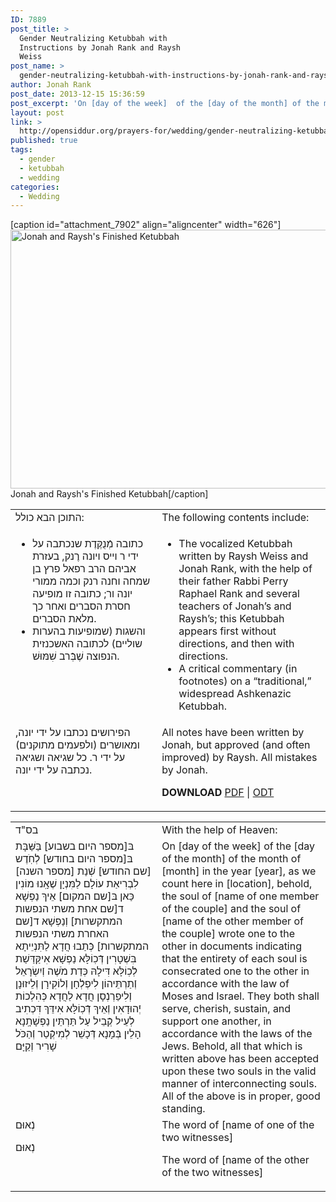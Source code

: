 ```yaml
---
ID: 7889
post_title: >
  Gender Neutralizing Ketubbah with
  Instructions by Jonah Rank and Raysh
  Weiss
post_name: >
  gender-neutralizing-ketubbah-with-instructions-by-jonah-rank-and-raysh-weiss
author: Jonah Rank
post_date: 2013-12-15 15:36:59
post_excerpt: 'On [day of the week]  of the [day of the month] of the month of [month] in the year [year], as we count here in [location], behold, the soul of  [name of one member of the couple] and the soul of [name of the other member of the couple] wrote one to the other in documents indicating that the entirety of each soul is consecrated one to the other in accordance with the law of Moses and Israel. They both shall serve, cherish, sustain, and support one another, in accordance with the laws of the Jews. Behold, all that which is written above has been accepted upon these two souls in the valid manner of interconnecting souls. All of the above is in proper, good standing.'
layout: post
link: >
  http://opensiddur.org/prayers-for/wedding/gender-neutralizing-ketubbah-with-instructions-by-jonah-rank-and-raysh-weiss/
published: true
tags:
  - gender
  - ketubbah
  - wedding
categories:
  - Wedding
---
```

[caption id="attachment_7902" align="aligncenter" width="626"]<a href="http://opensiddur.org/wp-content/uploads/2013/12/Jonah-and-Rayshs-Ketubbah.jpg"><img src="http://opensiddur.org/wp-content/uploads/2013/12/Jonah-and-Rayshs-Ketubbah.jpg" alt="Jonah and Raysh&#039;s Finished Ketubbah" width="626" height="414" class="size-full wp-image-7902" /></a> Jonah and Raysh's Finished Ketubbah[/caption]

<table style="margin-left: auto;margin-right: auto;">
<tbody>
<tr>
<td style="vertical-align:top;" width="46%">
<div class="commentary"><span lang="he">
התוכן הבא כולל:
</span></div></td>
 
<td style="vertical-align:top;" width="53%"><div class="english">
The following contents include:
	</div></td></tr>
<tr><td style="vertical-align:top;" width="46%"><div class="commentary"><span lang="he">
<ul>
	<li>כתובה מְֿנֻקֶּדֶת שנכתבה על ידי ר וייס ויונה רֶנק, בעזרת אביהם הרב רפאל פרץ בן שמחה וחנה רנק וכמה ממורי יונה ור; כתובה זו מופיעה חסרת הסברים ואחר כך מלאת הסברים.</li>
	<li>והשגות (שמופיעות בהערות שוליים) לכתובה האשכנזית הנפוצה שֶׁבְּֿרב שִׁמּוּשׁ.</li>
</ul>
</span></div></td>
 
<td style="vertical-align:top;" width="53%"><div class="english">
<ul>
	<li>The vocalized Ketubbah written by Raysh Weiss and Jonah Rank, with the help of their father Rabbi Perry Raphael Rank and several teachers of Jonah’s and Raysh’s; this Ketubbah appears first without directions, and then with directions.</li>
	<li>A critical commentary (in footnotes) on a “traditional,” widespread Ashkenazic Ketubbah.</li>
</ul>
	</div></td></tr>
<tr><td style="vertical-align:top;" width="46%"><div class="commentary"><span lang="he">
הפירושים נכתבו על ידי יונה, ומאושרים (ולפעמים מתוקנים) על ידי ר. כל שגיאה ושגיאה נכתבה על ידי יונה.
</span></div></td>
 
<td style="vertical-align:top;" width="53%"><div class="english">
All notes have been written by Jonah, but approved (and often improved) by Raysh. All mistakes by Jonah.

<strong>DOWNLOAD</strong> <a href="http://opensiddur.org/wp-content/uploads/2013/12/Jonah-Rank-and-Raysh-Weiss-Gender-Neutralizing-Ketubbah-With-Instructions.pdf">PDF</a> | <a href="http://opensiddur.org/wp-content/uploads/2013/12/Jonah-Rank-and-Raysh-Weiss-Gender-Neutralizing-Ketubbah-With-Instructions.odt">ODT</a>
</td></tr>
</tbody>
</tbody></tbody></tbody></table>

<table style="margin-left: auto;margin-right: auto;">
<tbody>
<tr>
<td style="vertical-align:top;" width="46%">
<div class="liturgy"><span lang="he">
בס"ד
</span></div></td>
 
<td style="vertical-align:top;" width="53%"><div class="english">
With the help of Heaven:
	</div></td></tr>
<tr><td style="vertical-align:top;" width="46%"><div class="liturgy"><span lang="he">
בּ[מספר היום בשבוע] בַּשַּׁבָּת בּ[מספר היום בחודש] לְֿחֹֽדֶש [שם החודש] שְֿׁנַת [מספר השנה] לִבְרִיאַת עוֹלָם לַמִּנְיָן שֶׁאָֽנוּ מוֹנִין כַּאן בּ[שם המקום] אֵיךְ נַפְשָׁא ד[שם אחת משתי הנפשות המתקשרות] וְֿנַפְשָׁא ד[שם האחרת משתי הנפשות המתקשרות] כְּֿתַבוּ חֲדָא לַתִּנְיֵיתָא בִּשְׁטָרִין דְּֿכֽוֹלָּא נַפְשָׁא אִיקַּדַּשַׁת לְֿכֽוֹלָּא דִּילָהּ כְּדַת מֹשֶׁה וְֿיִשְׂרָאֵל וְֿתַרְתֵּיהוֹן לִיפְלְֿחָן וְֿלוֹקִירָן וְֿלֵיזוּנָן וְֿלִיפַרְנְֿסָן חֲדָא לַחֲדָא כְּֿהִלְכוֹת יְֿהוּדָאִין וְֿאֵיךְ דְּֿכֽוֹלָּא אִידֵּךְ דִּכְתִיב לְֿעֵיל קְֿבֵיל עַל תַּרְתֵּין נַפְשָׁתָֽנָא הָלֵין בְּֿמָנָא דְּֿכָשֵׁר לְֿמִיקְֿטַר וְֿהַכֹּל שָׁרִיר וְֿקַיָּם
</span></div></td>
 
<td style="vertical-align:top;" width="53%"><div class="english">
On [day of the week]  of the [day of the month] of the month of [month] in the year [year], as we count here in [location], behold, the soul of  [name of one member of the couple] and the soul of [name of the other member of the couple] wrote one to the other in documents indicating that the entirety of each soul is consecrated one to the other in accordance with the law of Moses and Israel. They both shall serve, cherish, sustain, and support one another, in accordance with the laws of the Jews. Behold, all that which is written above has been accepted upon these two souls in the valid manner of interconnecting souls. All of the above is in proper, good standing.
	</div></td></tr>
<tr><td style="vertical-align:top;" width="46%"><div class="liturgy"><span lang="he">
נְֿאוּם                                                                                       

נְֿאוּם                                                                                      
</span></div></td>
 
<td style="vertical-align:top;" width="53%"><div class="english">
The word of [name of one of the two witnesses]

The word of [name of the other of the two witnesses]
</td></tr>
</tbody>
</tbody></tbody></tbody></table>


